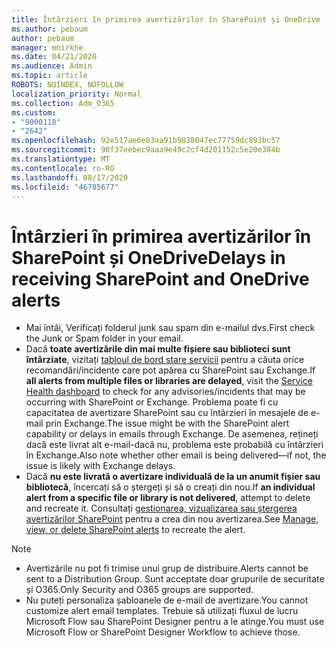```yaml
---
title: Întârzieri în primirea avertizărilor în SharePoint și OneDrive
ms.author: pebaum
author: pebaum
manager: mnirkhe
ms.date: 04/21/2020
ms.audience: Admin
ms.topic: article
ROBOTS: NOINDEX, NOFOLLOW
localization_priority: Normal
ms.collection: Adm_O365
ms.custom:
- "9000118"
- "2642"
ms.openlocfilehash: 92e517ae6e83aa91b9838047ec77759dc893bc57
ms.sourcegitcommit: 90f37eebec9aaa9e49c2cf4d201152c5e20e384b
ms.translationtype: MT
ms.contentlocale: ro-RO
ms.lasthandoff: 08/17/2020
ms.locfileid: "46785677"
---
```

# <a name="delays-in-receiving-sharepoint-and-onedrive-alerts"></a><span data-ttu-id="0af15-102">Întârzieri în primirea avertizărilor în SharePoint și OneDrive</span><span class="sxs-lookup"><span data-stu-id="0af15-102">Delays in receiving SharePoint and OneDrive alerts</span></span>

- <span data-ttu-id="0af15-103">Mai întâi, Verificați folderul junk sau spam din e-mailul dvs.</span><span class="sxs-lookup"><span data-stu-id="0af15-103">First check the Junk or Spam folder in your email.</span></span>
- <span data-ttu-id="0af15-104">Dacă **toate avertizările din mai multe fișiere sau biblioteci sunt întârziate**, vizitați [tabloul de bord stare servicii](https://portal.office.com/adminportal/home?ref=/servicehealth) pentru a căuta orice recomandări/incidente care pot apărea cu SharePoint sau Exchange.</span><span class="sxs-lookup"><span data-stu-id="0af15-104">If **all alerts from multiple files or libraries are delayed**, visit the [Service Health dashboard](https://portal.office.com/adminportal/home?ref=/servicehealth) to check for any advisories/incidents that may be occurring with SharePoint or Exchange.</span></span> <span data-ttu-id="0af15-105">Problema poate fi cu capacitatea de avertizare SharePoint sau cu întârzieri în mesajele de e-mail prin Exchange.</span><span class="sxs-lookup"><span data-stu-id="0af15-105">The issue might be with the SharePoint alert capability or delays in emails through Exchange.</span></span> <span data-ttu-id="0af15-106">De asemenea, rețineți dacă este livrat alt e-mail-dacă nu, problema este probabilă cu întârzieri în Exchange.</span><span class="sxs-lookup"><span data-stu-id="0af15-106">Also note whether other email is being delivered—if not, the issue is likely with Exchange delays.</span></span>
- <span data-ttu-id="0af15-107">Dacă **nu este livrată o avertizare individuală de la un anumit fișier sau bibliotecă**, încercați să o ștergeți și să o creați din nou.</span><span class="sxs-lookup"><span data-stu-id="0af15-107">If **an individual alert from a specific file or library is not delivered**, attempt to delete and recreate it.</span></span> <span data-ttu-id="0af15-108">Consultați [gestionarea, vizualizarea sau ștergerea avertizărilor SharePoint](https://support.microsoft.com/office/99dfb19c-9a90-4a8c-aba1-aa8c8afb0de2) pentru a crea din nou avertizarea.</span><span class="sxs-lookup"><span data-stu-id="0af15-108">See [Manage, view, or delete SharePoint alerts](https://support.microsoft.com/office/99dfb19c-9a90-4a8c-aba1-aa8c8afb0de2) to recreate the alert.</span></span>

> [!NOTE]
> - <span data-ttu-id="0af15-109">Avertizările nu pot fi trimise unui grup de distribuire.</span><span class="sxs-lookup"><span data-stu-id="0af15-109">Alerts cannot be sent to a Distribution Group.</span></span> <span data-ttu-id="0af15-110">Sunt acceptate doar grupurile de securitate și O365.</span><span class="sxs-lookup"><span data-stu-id="0af15-110">Only Security and O365 groups are supported.</span></span>
> - <span data-ttu-id="0af15-111">Nu puteți personaliza șabloanele de e-mail de avertizare.</span><span class="sxs-lookup"><span data-stu-id="0af15-111">You cannot customize alert email templates.</span></span> <span data-ttu-id="0af15-112">Trebuie să utilizați fluxul de lucru Microsoft Flow sau SharePoint Designer pentru a le atinge.</span><span class="sxs-lookup"><span data-stu-id="0af15-112">You must use Microsoft Flow or SharePoint Designer Workflow to achieve those.</span></span>
